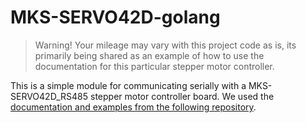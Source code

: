 # MKS-SERVO42D-golang

> Warning! Your mileage may vary with this project code as is, its primarily being shared as an example of how to use the documentation for this particular stepper motor controller.

This is a simple module for communicating serially with a MKS-SERVO42D_RS485 stepper motor controller board. We used the [documentation and examples from the following repository](https://github.com/makerbase-motor/MKS-SERVO57D).
